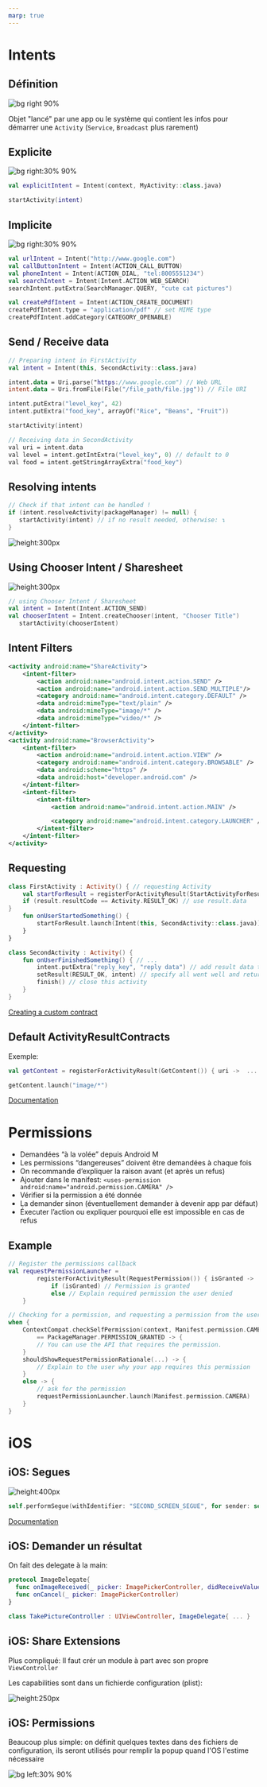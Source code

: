 ```yaml
---
marp: true
---
```


<!-- headingDivider: 2 -->
<!-- TODO: Deeplinks ? -->

# Intents

## Définition

![bg right 90%](../assets/intents.png)

Objet "lancé" par une app ou le système qui contient les infos pour démarrer une `Activity` (`Service`, `Broadcast` plus rarement)

## Explicite

![bg right:30% 90%](../assets/intents_explicit_implicit.png)

```kotlin
val explicitIntent = Intent(context, MyActivity::class.java)

startActivity(intent)
```

## Implicite

![bg right:30% 90%](../assets/intents_explicit_implicit.png)

```kotlin
val urlIntent = Intent("http://www.google.com")
val callButtonIntent = Intent(ACTION_CALL_BUTTON)
val phoneIntent = Intent(ACTION_DIAL, "tel:8005551234")
val searchIntent = Intent(Intent.ACTION_WEB_SEARCH)
searchIntent.putExtra(SearchManager.QUERY, "cute cat pictures")

val createPdfIntent = Intent(ACTION_CREATE_DOCUMENT)
createPdfIntent.type = "application/pdf" // set MIME type
createPdfIntent.addCategory(CATEGORY_OPENABLE)
```

## Send / Receive data

```kotlin
// Preparing intent in FirstActivity
val intent = Intent(this, SecondActivity::class.java)

intent.data = Uri.parse("https://www.google.com") // Web URL
intent.data = Uri.fromFile(File("/file_path/file.jpg")) // File URI

intent.putExtra("level_key", 42)
intent.putExtra("food_key", arrayOf("Rice", "Beans", "Fruit"))

startActivity(intent)

// Receiving data in SecondActivity
val uri = intent.data
val level = intent.getIntExtra("level_key", 0) // default to 0
val food = intent.getStringArrayExtra("food_key")
```

## Resolving intents

```kotlin
// Check if that intent can be handled !
if (intent.resolveActivity(packageManager) != null) {
   startActivity(intent) // if no result needed, otherwise: ↴
}
```

![height:300px](../assets/disambiguation.png)

## Using Chooser Intent / Sharesheet

![height:300px](../assets/app_chooser.png)

```kotlin
// using Chooser Intent / Sharesheet
val intent = Intent(Intent.ACTION_SEND)
val chooserIntent = Intent.createChooser(intent, "Chooser Title")
   startActivity(chooserIntent)
```

## Intent Filters

```xml
<activity android:name="ShareActivity">
    <intent-filter>
        <action android:name="android.intent.action.SEND" />
        <action android:name="android.intent.action.SEND_MULTIPLE"/>
        <category android:name="android.intent.category.DEFAULT" />
        <data android:mimeType="text/plain" />
        <data android:mimeType="image/*" />
        <data android:mimeType="video/*" />
    </intent-filter>
</activity>
<activity android:name="BrowserActivity">
    <intent-filter>
        <action android:name="android.intent.action.VIEW" />
        <category android:name="android.intent.category.BROWSABLE" />
        <data android:scheme="https" />
        <data android:host="developer.android.com" />
    </intent-filter>
    <intent-filter>
        <intent-filter>
            <action android:name="android.intent.action.MAIN" />

            <category android:name="android.intent.category.LAUNCHER" />
        </intent-filter>
    </intent-filter>
</activity>
```

## Requesting

```kotlin
class FirstActivity : Activity() { // requesting Activity
    val startForResult = registerForActivityResult(StartActivityForResult()) { result ->
    if (result.resultCode == Activity.RESULT_OK) // use result.data
}
    fun onUserStartedSomething() {
        startForResult.launch(Intent(this, SecondActivity::class.java))
    }
}

class SecondActivity : Activity() {
    fun onUserFinishedSomething() { // ...
        intent.putExtra("reply_key", "reply data") // add result data to intent
        setResult(RESULT_OK, intent) // specify all went well and return the data
        finish() // close this activity
    }
}
```

[Creating a custom contract](https://developer.android.com/training/basics/intents/result#custom)

## Default ActivityResultContracts

Exemple:

```kotlin
val getContent = registerForActivityResult(GetContent()) { uri ->  ... }

getContent.launch("image/*")
```

[Documentation](https://developer.android.com/reference/androidx/activity/result/contract/ActivityResultContracts)

# Permissions

- Demandées “à la volée” depuis Android M
- Les permissions “dangereuses” doivent être demandées à chaque fois
- On recommande d’expliquer la raison avant (et après un refus)
- Ajouter dans le manifest:
  `<uses-permission android:name="android.permission.CAMERA" />`
- Vérifier si la permission a été donnée
- La demander sinon (éventuellement demander à devenir app par défaut)
- Éxecuter l’action ou expliquer pourquoi elle est impossible en cas de refus

## Example

```kotlin
// Register the permissions callback
val requestPermissionLauncher =
        registerForActivityResult(RequestPermission()) { isGranted ->
            if (isGranted) // Permission is granted
            else // Explain required permission the user denied
    }

// Checking for a permission, and requesting a permission from the user when necessary
when {
    ContextCompat.checkSelfPermission(context, Manifest.permission.CAMERA)
        == PackageManager.PERMISSION_GRANTED -> {
        // You can use the API that requires the permission.
    }
    shouldShowRequestPermissionRationale(...) -> {
        // Explain to the user why your app requires this permission
    }
    else -> {
        // ask for the permission
        requestPermissionLauncher.launch(Manifest.permission.CAMERA)
    }
}
```

# iOS

## iOS: Segues

![height:400px](../assets/segue.png)

```swift
self.performSegue(withIdentifier: "SECOND_SCREEN_SEGUE", for sender: self)
```

[Documentation](https://developer.apple.com/library/archive/featuredarticles/ViewControllerPGforiPhoneOS/UsingSegues.html)

## iOS: Demander un résultat

On fait des delegate à la main:

```swift
protocol ImageDelegate{
  func onImageReceived(_ picker: ImagePickerController, didReceiveValue value: UIImage)
  func onCancel(_ picker: ImagePickerController)
}

class TakePictureController : UIViewController, ImageDelegate{ ... }
```

## iOS: Share Extensions

Plus compliqué: Il faut crér un module à part avec son propre `ViewController`

Les capabilities sont dans un fichierde configuration (plist):

![height:250px](../assets/ios_share_extensions.png)

## iOS: Permissions

Beaucoup plus simple: on définit quelques textes dans des fichiers de configuration, ils seront utilisés pour remplir la popup quand l'OS l'estime nécessaire

![bg left:30% 90%](../assets/ios_permission.png)
